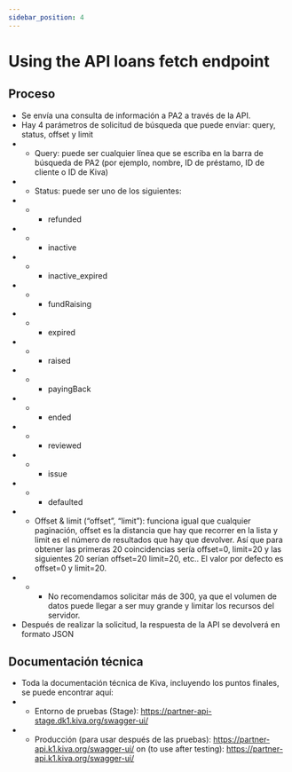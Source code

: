 ```yaml
---
sidebar_position: 4
---
```


# Using the API loans fetch endpoint

## Proceso

* Se envía una consulta de información a PA2 a través de la API.
* Hay 4 parámetros de solicitud de búsqueda que puede enviar: query, status, offset y limit
* * Query: puede ser cualquier línea que se escriba en la barra de búsqueda de PA2 (por ejemplo, nombre, ID de préstamo, ID de cliente o ID de Kiva)
* * Status: puede ser uno de los siguientes:
* * * refunded
* * * inactive
* * * inactive_expired
* * * fundRaising
* * * expired
* * * raised
* * * payingBack
* * * ended
* * * reviewed
* * * issue
* * * defaulted
* * Offset & limit (“offset”, “limit”): funciona igual que cualquier paginación, offset es la distancia que hay que recorrer en la lista y limit es el número de resultados que hay que devolver. Así que para obtener las primeras 20 coincidencias sería offset=0, limit=20 y las siguientes 20 serían offset=20 limit=20, etc..  El valor por defecto es offset=0 y limit=20.
* * * No recomendamos solicitar más de 300, ya que el volumen de datos puede llegar a ser muy grande y limitar los recursos del servidor.
* Después de realizar la solicitud, la respuesta de la API se devolverá en formato JSON

## Documentación técnica

* Toda la documentación técnica de Kiva, incluyendo los puntos finales, se puede encontrar aquí:
* * Entorno de pruebas (Stage): https://partner-api-stage.dk1.kiva.org/swagger-ui/
* * Producción (para usar después de las pruebas): https://partner-api.k1.kiva.org/swagger-ui/
on (to use after testing): https://partner-api.k1.kiva.org/swagger-ui/